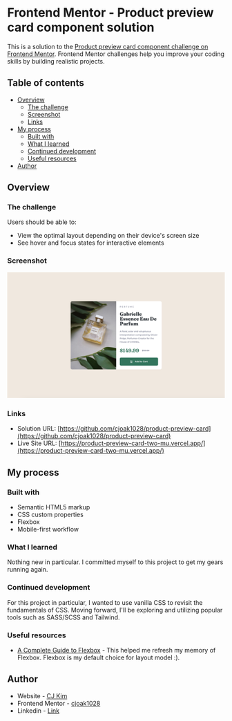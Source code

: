 # Frontend Mentor - Product preview card component solution

This is a solution to the [Product preview card component challenge on Frontend Mentor](https://www.frontendmentor.io/challenges/product-preview-card-component-GO7UmttRfa). Frontend Mentor challenges help you improve your coding skills by building realistic projects. 

## Table of contents

- [Overview](#overview)
  - [The challenge](#the-challenge)
  - [Screenshot](#screenshot)
  - [Links](#links)
- [My process](#my-process)
  - [Built with](#built-with)
  - [What I learned](#what-i-learned)
  - [Continued development](#continued-development)
  - [Useful resources](#useful-resources)
- [Author](#author)

## Overview

### The challenge

Users should be able to:

- View the optimal layout depending on their device's screen size
- See hover and focus states for interactive elements

### Screenshot

![](./images/screenshot-desktop.png)

### Links

- Solution URL: [https://github.com/cjoak1028/product-preview-card](https://github.com/cjoak1028/product-preview-card)
- Live Site URL: [https://product-preview-card-two-mu.vercel.app/](https://product-preview-card-two-mu.vercel.app/)

## My process

### Built with

- Semantic HTML5 markup
- CSS custom properties
- Flexbox
- Mobile-first workflow

### What I learned

Nothing new in particular. I committed myself to this project to get my gears running again.

### Continued development

For this project in particular, I wanted to use vanilla CSS to revisit the fundamentals of CSS. Moving forward, I'll be exploring and utilizing popular tools such as SASS/SCSS and Tailwind.

### Useful resources

- [A Complete Guide to Flexbox](https://css-tricks.com/snippets/css/a-guide-to-flexbox/#aa-flexbox-tricks) - This helped me refresh my memory of Flexbox. Flexbox is my default choice for layout model :).

## Author

- Website - [CJ Kim](https://cjkim.dev/)
- Frontend Mentor - [cjoak1028](https://www.frontendmentor.io/profile/cjoak1028)
- Linkedin - [Link](https://www.linkedin.com/in/david-kim-966351255/)
